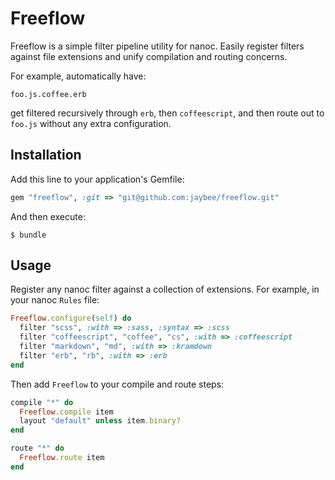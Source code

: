 # Freeflow

Freeflow is a simple filter pipeline utility for nanoc. Easily register filters
against file extensions and unify compilation and routing concerns.

For example, automatically have:

    foo.js.coffee.erb

get filtered recursively through `erb`, then `coffeescript`, and then route out
to `foo.js` without any extra configuration.

## Installation

Add this line to your application's Gemfile:

```ruby
gem "freeflow", :git => "git@github.com:jaybee/freeflow.git"
```

And then execute:

    $ bundle

## Usage

Register any nanoc filter against a collection of extensions. For example, in
your nanoc `Rules` file:

```ruby
Freeflow.configure(self) do
  filter "scss", :with => :sass, :syntax => :scss
  filter "coffeescript", "coffee", "cs", :with => :coffeescript
  filter "markdown", "md", :with => :kramdown
  filter "erb", "rb", :with => :erb
end
```

Then add `Freeflow` to your compile and route steps:

```ruby
compile "*" do
  Freeflow.compile item
  layout "default" unless item.binary?
end

route "*" do
  Freeflow.route item
end
```
